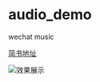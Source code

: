 # audio_demo
wechat music

[简书地址](https://www.jianshu.com/p/e1d210a978a7)

![效果展示](https://upload-images.jianshu.io/upload_images/3762657-1deebd66f82397f3.gif?imageMogr2/auto-orient/strip%7CimageView2/2/w/400/format/webp)
